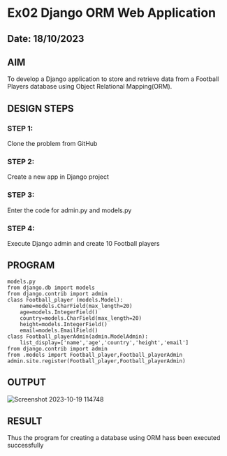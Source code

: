 # Ex02 Django ORM Web Application
## Date: 18/10/2023

## AIM
To develop a Django application to store and retrieve data from a Football Players database using Object Relational Mapping(ORM).

## DESIGN STEPS

### STEP 1:
Clone the problem from GitHub

### STEP 2:
Create a new app in Django project

### STEP 3:
Enter the code for admin.py and models.py

### STEP 4:
Execute Django admin and create 10 Football players

## PROGRAM
```
models.py
from django.db import models
from django.contrib import admin
class Football_player (models.Model):
    name=models.CharField(max_length=20)
    age=models.IntegerField()
    country=models.CharField(max_length=20)
    height=models.IntegerField()
    email=models.EmailField()
class Football_playerAdmin(admin.ModelAdmin):
    list_display=['name','age','country','height','email']
from django.contrib import admin
from .models import Football_player,Football_playerAdmin
admin.site.register(Football_player,Football_playerAdmin)

```

## OUTPUT

![Screenshot 2023-10-19 114748](https://github.com/HariharanJayavel/ORM/assets/144870546/853cb75f-0204-4b91-8697-196f9cb6d0be)


## RESULT
Thus the program for creating a database using ORM hass been executed successfully
